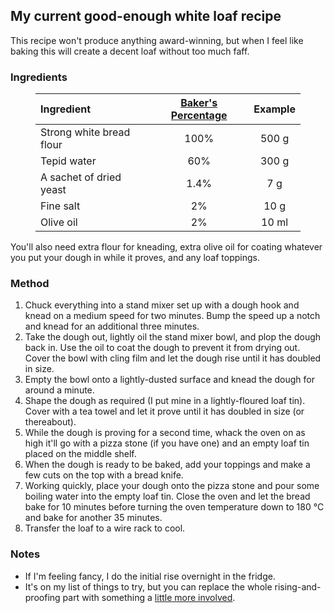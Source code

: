 <!--
  # This file is distributed under the Creative Commons Attribution 4.0
  # International License. To view a copy of this license, please visit
  # <http://creativecommons.org/licenses/by/4.0/>.

  description: Read Damien Dart's notes on breadmaking.
  title: Breadmaking Notes
  twigTemplate: .templates/base-note.html.twig
-->

My current good-enough white loaf recipe
----------------------------------------

This recipe won't produce anything award-winning, but when I feel like
baking this will create a decent loaf without too much faff.

### Ingredients

<figure>

| Ingredient               | [Baker's Percentage][1] | Example |
| :----------------------- | :---------------------: | :-----: |
| Strong white bread flour | 100%                    | 500 g   |
| Tepid water              | 60%                     | 300 g   |
| A sachet of dried yeast  | 1.4%                    | 7 g     |
| Fine salt                | 2%                      | 10 g    |
| Olive oil                | 2%                      | 10 ml   |

</figure>

[1]: <https://en.wikipedia.org/wiki/Baker_percentage>

You'll also need extra flour for kneading, extra olive oil for coating
whatever you put your dough in while it proves, and any loaf toppings.

### Method

  1. Chuck everything into a stand mixer set up with a dough hook and
     knead on a medium speed for two minutes. Bump the speed up a notch
     and knead for an additional three minutes.
  2. Take the dough out, lightly oil the stand mixer bowl, and plop the
     dough back in. Use the oil to coat the dough to prevent it from
     drying out. Cover the bowl with cling film and let the dough rise
     until it has doubled in size.
  3. Empty the bowl onto a lightly-dusted surface and knead the dough
     for around a minute.
  4. Shape the dough as required (I put mine in a lightly-floured loaf
     tin). Cover with a tea towel and let it prove until it has doubled
     in size (or thereabout).
  5. While the dough is proving for a second time, whack the oven on as
     high it'll go with a pizza stone (if you have one) and an empty
     loaf tin placed on the middle shelf.
  6. When the dough is ready to be baked, add your toppings and make a
     few cuts on the top with a bread knife.
  7. Working quickly, place your dough onto the pizza stone and pour
     some boiling water into the empty loaf tin. Close the oven and let
     the bread bake for 10 minutes before turning the oven temperature
     down to 180 °C and bake for another 35 minutes.
  8. Transfer the loaf to a wire rack to cool.

### Notes

  - If I'm feeling fancy, I do the initial rise overnight in the fridge.
  - It's on my list of things to try, but you can replace the whole
    rising-and-proofing part with something a [little more involved][2].

[2]: <https://www.seriouseats.com/2014/09/how-to-make-and-proof-bread-dough.html>
